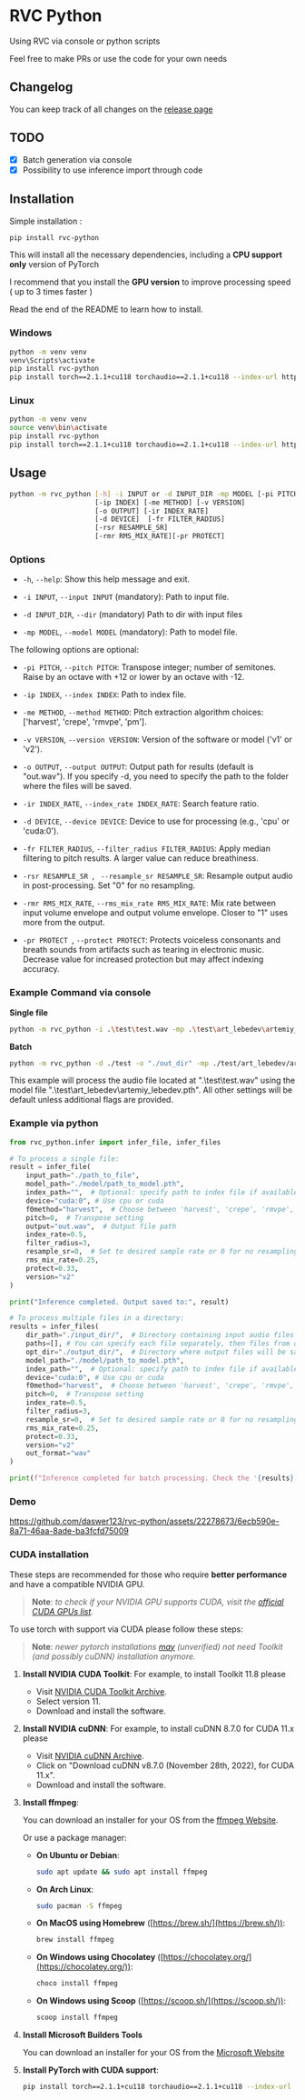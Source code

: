 # RVC Python

Using RVC via console or python scripts

Feel free to make PRs or use the code for your own needs

## Changelog

You can keep track of all changes on the [release page](https://github.com/daswer123/rvc-python/releases)

## TODO
- [x] Batch generation via console
- [x] Possibility to use inference import through code

## Installation

Simple installation :

```bash
pip install rvc-python
```

This will install all the necessary dependencies, including a **CPU support only** version of PyTorch

I recommend that you install the **GPU version** to improve processing speed ( up to 3 times faster )

Read the end of the README to learn how to install.

### Windows
```bash
python -m venv venv
venv\Scripts\activate
pip install rvc-python
pip install torch==2.1.1+cu118 torchaudio==2.1.1+cu118 --index-url https://download.pytorch.org/whl/cu118
```

### Linux
```bash
python -m venv venv
source venv\bin\activate
pip install rvc-python
pip install torch==2.1.1+cu118 torchaudio==2.1.1+cu118 --index-url https://download.pytorch.org/whl/cu118
```



## Usage

```bash
python -m rvc_python [-h] -i INPUT or -d INPUT_DIR -mp MODEL [-pi PITCH]
                     [-ip INDEX] [-me METHOD] [-v VERSION]
                     [-o OUTPUT] [-ir INDEX_RATE]
                     [-d DEVICE]  [-fr FILTER_RADIUS]
                     [-rsr RESAMPLE_SR]
                     [-rmr RMS_MIX_RATE][-pr PROTECT]
```

### Options

- `-h`, `--help`:
     Show this help message and exit.

- `-i INPUT`, `--input INPUT` (mandatory):
     Path to input file.

- `-d INPUT_DIR`, `--dir` (mandatory)
     Path to dir with input files

- `-mp MODEL`, `--model MODEL` (mandatory):
    Path to model file.

The following options are optional:

- `-pi PITCH`, `--pitch PITCH`:
     Transpose integer; number of semitones. Raise by an octave with +12 or lower by an octave with -12.

- `-ip INDEX`, `--index INDEX`:
     Path to index file.

- `-me METHOD`, `--method METHOD`:
     Pitch extraction algorithm choices: ['harvest', 'crepe', 'rmvpe', 'pm'].

- `-v VERSION`, `--version VERSION`:
     Version of the software or model ('v1' or 'v2').

- `-o OUTPUT`, `--output OUTPUT`:
     Output path for results (default is "out.wav").
     If you specify -d, you need to specify the path to the folder where the files will be saved.

- `-ir INDEX_RATE`, `--index_rate INDEX_RATE`:
   Search feature ratio.

- `-d DEVICE`, `--device DEVICE`:
   Device to use for processing (e.g., 'cpu' or 'cuda:0').

- `-fr FILTER_RADIUS`, `--filter_radius FILTER_RADIUS`:
   Apply median filtering to pitch results. A larger value can reduce breathiness.

- `-rsr RESAMPLE_SR `,  ` --resample_sr RESAMPLE_SR`:
  Resample output audio in post-processing. Set "0" for no resampling.

- `-rmr RMS_MIX_RATE`, `--rms_mix_rate RMS_MIX_RATE`:
      Mix rate between input volume envelope and output volume envelope. Closer to "1" uses more from the output.

- `-pr PROTECT `, `--protect PROTECT`:
      Protects voiceless consonants and breath sounds from artifacts such as tearing in electronic music. Decrease value for increased protection but may affect indexing accuracy.



### Example Command via console

**Single file**
```bash
python -m rvc_python -i .\test\test.wav -mp .\test\art_lebedev\artemiy_lebedev.pth
```

**Batch**
```bash
python -m rvc_python -d ./test -o "./out_dir" -mp ./test/art_lebedev/artemiy_lebedev.pth
```

This example will process the audio file located at ".\test\test.wav" using the model file ".\test\art_lebedev\artemiy_lebedev.pth". All other settings will be default unless additional flags are provided.

### Example via python

```python
from rvc_python.infer import infer_file, infer_files

# To process a single file:
result = infer_file(
    input_path="./path_to_file",
    model_path="./model/path_to_model.pth",
    index_path="",  # Optional: specify path to index file if available
    device="cuda:0", # Use cpu or cuda
    f0method="harvest",  # Choose between 'harvest', 'crepe', 'rmvpe', 'pm'
    pitch=0,  # Transpose setting
    output="out.wav",  # Output file path
    index_rate=0.5,
    filter_radius=3,
    resample_sr=0,  # Set to desired sample rate or 0 for no resampling.
    rms_mix_rate=0.25,
    protect=0.33,
    version="v2"
)

print("Inference completed. Output saved to:", result)

# To process multiple files in a directory:
results = infer_files(
    dir_path="./input_dir/",  # Directory containing input audio files
    paths=[], # You can specify each file separately, then files from dir_path files will not be counted
    opt_dir="./output_dir/",  # Directory where output files will be saved
    model_path="./model/path_to_model.pth",
    index_path="",  # Optional: specify path to index file if available
    device="cuda:0", # Use cpu or cuda
    f0method="harvest",  # Choose between 'harvest', 'crepe', 'rmvpe', 'pm'
    pitch=0,  # Transpose setting
    index_rate=0.5,
    filter_radius=3,
    resample_sr=0,  # Set to desired sample rate or 0 for no resampling.
    rms_mix_rate=0.25,
    protect=0.33,
    version="v2"
    out_format="wav"
)

print(f"Inference completed for batch processing. Check the '{results}' directory for output files.")
```


### Demo

https://github.com/daswer123/rvc-python/assets/22278673/6ecb590e-8a71-46aa-8ade-ba3fcfd75009


### CUDA installation

These steps are recommended for those who require **better performance** and have a compatible NVIDIA GPU.

> **Note**: *to check if your NVIDIA GPU supports CUDA, visit the [official CUDA GPUs list](https://developer.nvidia.com/cuda-gpus).*

To use torch with support via CUDA please follow these steps:

> **Note**: *newer pytorch installations [may](https://stackoverflow.com/a/77069523) (unverified) not need Toolkit (and possibly cuDNN) installation anymore.*

1. **Install NVIDIA CUDA Toolkit**:
    For example, to install Toolkit 11.8 please  
    - Visit [NVIDIA CUDA Toolkit Archive](https://developer.nvidia.com/cuda-11-8-0-download-archive).
    - Select version 11.
    - Download and install the software.

2. **Install NVIDIA cuDNN**:
    For example, to install cuDNN 8.7.0 for CUDA 11.x please  
    - Visit [NVIDIA cuDNN Archive](https://developer.nvidia.com/rdp/cudnn-archive).
    - Click on "Download cuDNN v8.7.0 (November 28th, 2022), for CUDA 11.x".
    - Download and install the software.

3. **Install ffmpeg**:

    You can download an installer for your OS from the [ffmpeg Website](https://ffmpeg.org/download.html).  
    
    Or use a package manager:

    - **On Ubuntu or Debian**:
        ```bash
        sudo apt update && sudo apt install ffmpeg
        ```

    - **On Arch Linux**:
        ```bash
        sudo pacman -S ffmpeg
        ```

    - **On MacOS using Homebrew** ([https://brew.sh/](https://brew.sh/)):
        ```bash
        brew install ffmpeg
        ```

    - **On Windows using Chocolatey** ([https://chocolatey.org/](https://chocolatey.org/)):
        ```bash
        choco install ffmpeg
        ```

    - **On Windows using Scoop** ([https://scoop.sh/](https://scoop.sh/)):
        ```bash
        scoop install ffmpeg
        ```    

4. **Install Microsoft Builders Tools**

     You can download an installer for your OS from the [Microsoft Website](https://aka.ms/vs/17/release/vs_BuildTools.exe)  

5. **Install PyTorch with CUDA support**:
    ```bash
    pip install torch==2.1.1+cu118 torchaudio==2.1.1+cu118 --index-url https://download.pytorch.org/whl/cu118
    ```